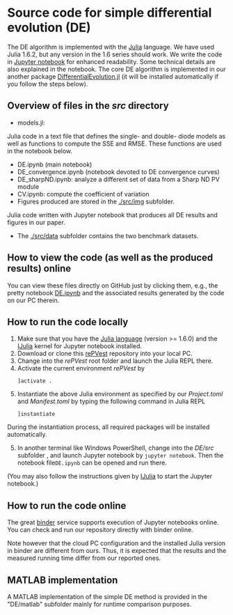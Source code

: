 # Source code for simple differential evolution (DE)

The DE algorithm is implemented with the  [Julia](https://julialang.org/) language. We have used Julia 1.6.2, but any version in the 1.6 series should work. We write the code in [Jupyter notebook](https://github.com/JuliaLang/IJulia.jl) for enhanced readability. Some technical details are also explained in the notebook. The core DE algorithm is implemented in our another package [DifferentialEvolution.jl](https://github.com/ShuhuaGao/DifferentialEvolution.jl) (it will be installed automatically if you follow the steps below).

## Overview of files in the *src* directory

- models.jl: 

Julia code in a text file that defines the single- and double- diode models as well as functions to compute the SSE and RMSE. These functions are used in the notebook below.

- DE.ipynb (main notebook)
- DE_convergence.ipynb (notebook devoted to DE convergence curves)
- DE_sharpND.ipynb: analyze a different set of data from a Sharp ND PV module
- CV.ipynb: compute the coefficient of variation
- Figures produced are stored in the [./src/img](./src/img) subfolder.

Julia code written with Jupyter notebook that produces all DE results and figures in our paper.

- The [./src/data](./src/data) subfolder contains the two benchmark datasets.

## How to view the code (as well as the produced results) online

You can view these files directly on GitHub just by clicking them, e.g., the pretty notebook  [DE.ipynb](./src/DE.ipynb) and the associated results generated by the code on our PC therein.
## How to run the code locally
1. Make sure that you have the [Julia language](https://julialang.org/) (version >= 1.6.0) and the [IJulia](https://github.com/JuliaLang/IJulia.jl) kernel for Jupyter notebook installed.
2. Download or clone this [rePVest](https://github.com/ShuhuaGao/rePVest) repository into your local PC.
3. Change into the *rePVest* root folder and launch the Julia REPL there.
4. Activate the current environment *rePVest* by 
   ```julia-repl
   ]activate .
   ```
5. Instantiate the above Julia environment as specified by our *Project.toml*  and *Manifest.toml* by typing the following command in Julia REPL
    ```julia-repl
    ]instantiate
    ```
During the instantiation process, all required packages will be installed automatically.

5. In another terminal like Windows PowerShell, change into the *DE/src* subfolder , and launch Jupyter notebook by `jupyter notebook`. Then the notebook file`DE.ipynb` can be opened and run there. 

(You may also follow the instructions given by [IJulia](https://github.com/JuliaLang/IJulia.jl) to start the Jupyter notebook.)

## How to run the code online
The great [binder](https://mybinder.org/) service supports execution of Jupyter notebooks online. You can check and run our repository directly with binder online.

Note however that the cloud PC configuration and the installed Julia version in binder are different from ours. Thus, it is expected that the results and the measured running time differ from our reported ones. 

## MATLAB implementation

A MATLAB implementation of the simple DE method is provided in the "DE/matlab" subfolder mainly for runtime comparison purposes.
